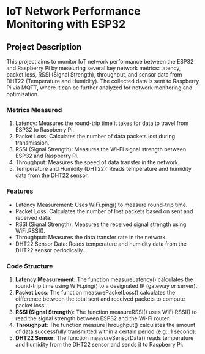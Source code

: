 # IoT Network Performance Monitoring with ESP32

## Project Description
This project aims to monitor IoT network performance between the ESP32 and Raspberry Pi by measuring several key network metrics: latency, packet loss, RSSI (Signal Strength), throughput, and sensor data from DHT22 (Temperature and Humidity). The collected data is sent to Raspberry Pi via MQTT, where it can be further analyzed for network monitoring and optimization.

### Metrics Measured
1. Latency: Measures the round-trip time it takes for data to travel from ESP32 to Raspberry Pi.
2. Packet Loss: Calculates the number of data packets lost during transmission.
3. RSSI (Signal Strength): Measures the Wi-Fi signal strength between ESP32 and Raspberry Pi.
4. Throughput: Measures the speed of data transfer in the network.
5. Temperature and Humidity (DHT22): Reads temperature and humidity data from the DHT22 sensor.

### Features
- Latency Measurement: Uses WiFi.ping() to measure round-trip time.
- Packet Loss: Calculates the number of lost packets based on sent and received data.
- RSSI (Signal Strength): Measures the received signal strength using WiFi.RSSI().
- Throughput: Measures the data transfer rate in the network.
- DHT22 Sensor Data: Reads temperature and humidity data from the DHT22 sensor periodically.

### Code Structure
1. **Latency Measurement**: The function measureLatency() calculates the round-trip time using WiFi.ping() to a designated IP (gateway or server).
2. **Packet Loss**: The function measurePacketLoss() calculates the difference between the total sent and received packets to compute packet loss.
3. **RSSI (Signal Strength)**: The function measureRSSI() uses WiFi.RSSI() to read the signal strength between ESP32 and the Wi-Fi router.
4. **Throughput**: The function measureThroughput() calculates the amount of data successfully transmitted within a certain period (e.g., 1 second).
5. **DHT22 Sensor**: The function measureSensorData() reads temperature and humidity from the DHT22 sensor and sends it to Raspberry Pi.
